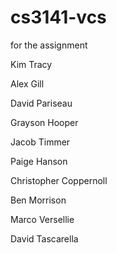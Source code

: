 # cs3141-vcs
for the assignment

Kim Tracy

Alex Gill

David Pariseau

Grayson Hooper

Jacob Timmer

Paige Hanson

Christopher Coppernoll

Ben Morrison

Marco Versellie

David Tascarella
